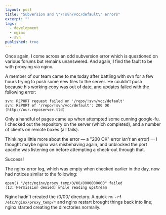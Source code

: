 ```yaml
---
layout: post
title: "Subversion and \"/!svn/vcc/default\" errors"
excerpt: ""
tags:
  - development
  - nginx
  - svn
published: true
---
```


Once again, I come across an odd subversion error which is questioned on various forums but remains unanswered. And again, I find the fault to be with proxying via nginx.

A member of our team came to me today after battling with svn for a few hours trying to push some new files to the server. He couldn't push because his working copy was out of date, and updates failed with the following error:

    svn: REPORT request failed on '/repo/!svn/vcc/default'
    svn: REPORT of '/repo/!svn/vcc/default': 200 OK (http://our.reposerver.tld)

Only a handful of pages came up when attempted some cunning google-fu. I checked out the repository on the server (which completed), and a number of clients on remote boxes (all fails).

Thinking a little more about the error &#8212; a "200 OK" error _isn't_ an error! &#8212; I thought maybe nginx was misbehaving again, and unblocked the port apache was listening on before attempting a check-out through that.

Success!

The nginx error log, which was empty when checked earlier in the day, now had notices similar to the following:

    open() "/etc/nginx/proxy_temp/0/00/0000000000" failed
    (13: Permission denied) while reading upstream

Nginx hadn't created the /0/00/ directory. A quick `rm -rf /etc/nginx/proxy_temp/*` and nginx restart brought things back into line; nginx started creating the directories normally.
